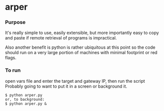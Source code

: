# arper

### Purpose
It's really simple to use, easily extensible,
but more importantly easy to copy and paste if remote retrieval of programs
is impractical.

Also another benefit is python is rather ubiquitous at this point
so the code should run on a very large portion of machines with minimal 
footprint or red flags. 

### To run
open vars file and enter the target and gateway IP, then run the script <br>
Probably going to want to put it in a screen or background it. <br>
~~~~
$ python arper.py 
or, to background:
$ python arper.py &
~~~~
